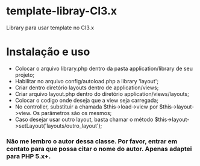# template-libray-CI3.x
Library para usar template no CI3.x

# Instalação e uso

- Colocar o arquivo library.php dentro da pasta application/library de seu projeto;
- Habilitar no arquivo config/autoload.php a library 'layout';
- Criar dentro diretório layouts dentro de application/views;
- Criar arquivo layout.php dentro do diretório application/views/layouts;
- Colocar o codigo <?php echo $content_for_layout?> onde deseja que a view seja carregada;
- No controller, substituir a chamada $this->load->view por $this->layout->view. Os parâmetros são os mesmos;
- Caso desejar usar outro layout, basta chamar o método $this->layout->setLayout('layouts/outro_layout');

### Não me lembro o autor dessa classe. Por favor, entrar em contato para que possa citar o nome do autor. Apenas adaptei para PHP 5.x+.
